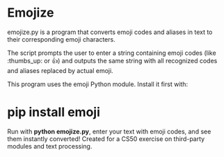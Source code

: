 # Emojize

emojize.py is a program that converts emoji codes and aliases in text to their corresponding emoji characters.

The script prompts the user to enter a string containing emoji codes (like :thumbs_up: or :thumbsup:) and outputs the same string with all recognized codes and aliases replaced by actual emoji.

This program uses the emoji Python module.
Install it first with:

 # pip install emoji

Run with **python emojize.py**, enter your text with emoji codes, and see them instantly converted!
Created for a CS50 exercise on third-party modules and text processing.